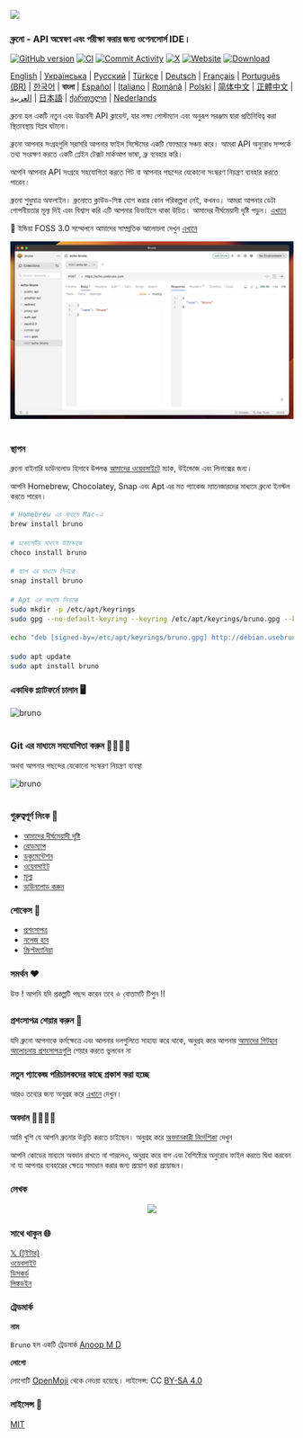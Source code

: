 <br />
<img src="../../assets/images/logo-transparent.png" width="80"/>

### ব্রুনো - API অন্বেষণ এবং পরীক্ষা করার জন্য ওপেনসোর্স IDE।

[![GitHub version](https://badge.fury.io/gh/usebruno%2Fbruno.svg)](https://badge.fury.io/gh/usebruno%bruno)
[![CI](https://github.com/usebruno/bruno/actions/workflows/tests.yml/badge.svg?branch=main)](https://github.com/usebruno/bruno/actions/workflows/tests.yml)
[![Commit Activity](https://img.shields.io/github/commit-activity/m/usebruno/bruno)](https://github.com/usebruno/bruno/pulse)
[![X](https://img.shields.io/twitter/follow/use_bruno?style=social&logo=x)](https://twitter.com/use_bruno)
[![Website](https://img.shields.io/badge/Website-Visit-blue)](https://www.usebruno.com)
[![Download](https://img.shields.io/badge/Download-Latest-brightgreen)](https://www.usebruno.com/downloads)

[English](../../readme.md)
| [Українська](./readme_ua.md)
| [Русский](./readme_ru.md)
| [Türkçe](./readme_tr.md)
| [Deutsch](./readme_de.md)
| [Français](./readme_fr.md)
| [Português (BR)](./readme_pt_br.md)
| [한국어](./readme_kr.md)
| **বাংলা**
| [Español](./readme_es.md)
| [Italiano](./readme_it.md)
| [Română](./readme_ro.md)
| [Polski](./readme_pl.md)
| [简体中文](./readme_cn.md)
| [正體中文](./readme_zhtw.md)
| [العربية](./readme_ar.md)
| [日本語](./readme_ja.md)
| [ქართული](./readme_ka.md)
| [Nederlands](./readme_nl.md)

ব্রুনো হল একটি নতুন এবং উদ্ভাবনী API ক্লায়েন্ট, যার লক্ষ্য পোস্টম্যান এবং অনুরূপ সরঞ্জাম দ্বারা প্রতিনিধিত্ব করা স্থিতাবস্থায় বিপ্লব ঘটানো।

ব্রুনো আপনার সংগ্রহগুলি সরাসরি আপনার ফাইল সিস্টেমের একটি ফোল্ডারে সঞ্চয় করে। আমরা API অনুরোধ সম্পর্কে তথ্য সংরক্ষণ করতে একটি প্লেইন টেক্সট মার্কআপ ভাষা, ব্রু ব্যবহার করি।

আপনি আপনার API সংগ্রহে সহযোগিতা করতে গিট বা আপনার পছন্দের যেকোনো সংস্করণ নিয়ন্ত্রণ ব্যবহার করতে পারেন।

ব্রুনো শুধুমাত্র অফলাইন। ব্রুনোতে ক্লাউড-সিঙ্ক যোগ করার কোন পরিকল্পনা নেই, কখনও। আমরা আপনার ডেটা গোপনীয়তার মূল্য দিই এবং বিশ্বাস করি এটি আপনার ডিভাইসে থাকা উচিত। আমাদের দীর্ঘমেয়াদী দৃষ্টি পড়ুন। [এখানে ](https://github.com/usebruno/bruno/discussions/269)

📢 ইন্ডিয়া FOSS 3.0 সম্মেলনে আমাদের সাম্প্রতিক আলোচনা দেখুন [এখানে](https://www.youtube.com/watch?v=7bSMFpbcPiY)

![bruno](/assets/images/landing-2.png) <br /><br />

### স্থাপন

ব্রুনো বাইনারি ডাউনলোড হিসাবে উপলব্ধ [আমাদের ওয়েবসাইটে](https://www.usebruno.com/downloads) ম্যাক, উইন্ডোজ এবং লিনাক্সের জন্য।

আপনি Homebrew, Chocolatey, Snap এবং Apt এর মত প্যাকেজ ম্যানেজারদের মাধ্যমে ব্রুনো ইনস্টল করতে পারেন।

```sh
# Homebrew এর মাধ্যমে Mac-এ
brew install bruno

# চকোলেটির মাধ্যমে উইন্ডোজে
choco install bruno

# স্ন্যাপ এর মাধ্যমে লিনাক্সে
snap install bruno

# Apt এর মাধ্যমে লিনাক্সে
sudo mkdir -p /etc/apt/keyrings
sudo gpg --no-default-keyring --keyring /etc/apt/keyrings/bruno.gpg --keyserver keyserver.ubuntu.com --recv-keys 9FA6017ECABE0266

echo "deb [signed-by=/etc/apt/keyrings/bruno.gpg] http://debian.usebruno.com/ bruno stable" | sudo tee /etc/apt/sources.list.d/bruno.list

sudo apt update
sudo apt install bruno
```

### একাধিক প্ল্যাটফর্মে চালান 🖥️

![bruno](/assets/images/run-anywhere.png) <br /><br />

### Git এর মাধ্যমে সহযোগিতা করুন 👩‍💻🧑‍💻

অথবা আপনার পছন্দের যেকোনো সংস্করণ নিয়ন্ত্রণ ব্যবস্থা

![bruno](/assets/images/version-control.png) <br /><br />

### গুরুত্বপূর্ণ লিংক 📌

- [আমাদের দীর্ঘমেয়াদী দৃষ্টি](https://github.com/usebruno/bruno/discussions/269)
- [রোডম্যাপ](https://github.com/usebruno/bruno/discussions/384)
- [ডকুমেন্টেশন](https://docs.usebruno.com)
- [ওয়েবসাইট](https://www.usebruno.com)
- [মূল্য](https://www.usebruno.com/pricing)
- [ডাউনলোড করুন](https://www.usebruno.com/downloads)

### শোকেস 🎥

- [প্রশংসাপত্র](https://github.com/usebruno/bruno/discussions/343)
- [নলেজ হাব](https://github.com/usebruno/bruno/discussions/386)
- [স্ক্রিপ্টম্যানিয়া](https://github.com/usebruno/bruno/discussions/385)

### সমর্থন ❤️

উফ ! আপনি যদি প্রকল্পটি পছন্দ করেন তবে ⭐ বোতামটি টিপুন !!

### প্রশংসাপত্র শেয়ার করুন 📣

যদি ব্রুনো আপনাকে কর্মক্ষেত্রে এবং আপনার দলগুলিতে সাহায্য করে থাকে, অনুগ্রহ করে আপনার [আমাদের গিটহাব আলোচনায় প্রশংসাপত্রগুলি](https://github.com/usebruno/bruno/discussions/343) শেয়ার করতে ভুলবেন না

### নতুন প্যাকেজ পরিচালকদের কাছে প্রকাশ করা হচ্ছে

আরও তথ্যের জন্য অনুগ্রহ করে [এখানে](../publishing/publishing_bn.md) দেখুন।

### অবদান 👩‍💻🧑‍💻

আমি খুশি যে আপনি ব্রুনোর উন্নতি করতে চাইছেন। অনুগ্রহ করে [অবদানকারী নির্দেশিকা](../contributing/contributing_bn.md) দেখুন

আপনি কোডের মাধ্যমে অবদান রাখতে না পারলেও, অনুগ্রহ করে বাগ এবং বৈশিষ্ট্যের অনুরোধ ফাইল করতে দ্বিধা করবেন না যা আপনার ব্যবহারের ক্ষেত্রে সমাধান করার জন্য প্রয়োগ করা প্রয়োজন।

### লেখক

<div align="center">
    <a href="https://github.com/usebruno/bruno/graphs/contributors">
        <img src="https://contrib.rocks/image?repo=usebruno/bruno" />
    </a>
</div>

### সাথে থাকুন 🌐

[𝕏 (টুইটার)](https://twitter.com/use_bruno) <br />
[ওয়েবসাইট](https://www.usebruno.com) <br />
[ডিসকর্ড](https://discord.com/invite/KgcZUncpjq) <br />
[লিঙ্কডইন](https://www.linkedin.com/company/usebruno)

### ট্রেডমার্ক

**নাম**

`Bruno` হল একটি ট্রেডমার্ক [Anoop M D](https://www.helloanoop.com/)

**লোগো**

লোগোটি [OpenMoji](https://openmoji.org/library/emoji-1F436/) থেকে নেওয়া হয়েছে। লাইসেন্স: CC [BY-SA 4.0](https://creativecommons.org/licenses/by-sa/4.0/)

### লাইসেন্স 📄

[MIT](../../license.md)
